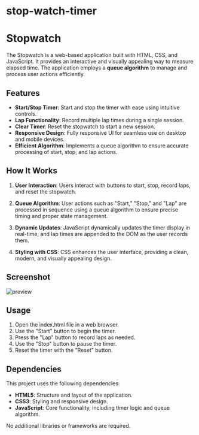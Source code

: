 # stop-watch-timer
# Stopwatch

The Stopwatch is a web-based application built with HTML, CSS, and JavaScript. It provides an interactive and visually appealing way to measure elapsed time. The application employs a **queue algorithm** to manage and process user actions efficiently.

## Features

- **Start/Stop Timer**: Start and stop the timer with ease using intuitive controls.
- **Lap Functionality**: Record multiple lap times during a single session.
- **Clear Timer**: Reset the stopwatch to start a new session.
- **Responsive Design**: Fully responsive UI for seamless use on desktop and mobile devices.
- **Efficient Algorithm**: Implements a queue algorithm to ensure accurate processing of start, stop, and lap actions.

## How It Works

1. **User Interaction**: Users interact with buttons to start, stop, record laps, and reset the stopwatch.

2. **Queue Algorithm**: User actions such as "Start," "Stop," and "Lap" are processed in sequence using a queue algorithm to ensure precise timing and proper state management.

3. **Dynamic Updates**: JavaScript dynamically updates the timer display in real-time, and lap times are appended to the DOM as the user records them.

4. **Styling with CSS**: CSS enhances the user interface, providing a clean, modern, and visually appealing design.

## Screenshot

![preview](https://github.com/user-attachments/assets/4054c468-5a0c-4e54-a3bd-2a2f8c0859c7)

## Usage

1. Open the index.html file in a web browser.
2. Use the "Start" button to begin the timer.
3. Press the "Lap" button to record laps as needed.
4. Use the "Stop" button to pause the timer.
5. Reset the timer with the "Reset" button.

## Dependencies

This project uses the following dependencies:

- **HTML5**: Structure and layout of the application.
- **CSS3**: Styling and responsive design.
- **JavaScript**: Core functionality, including timer logic and queue algorithm.

No additional libraries or frameworks are required.
